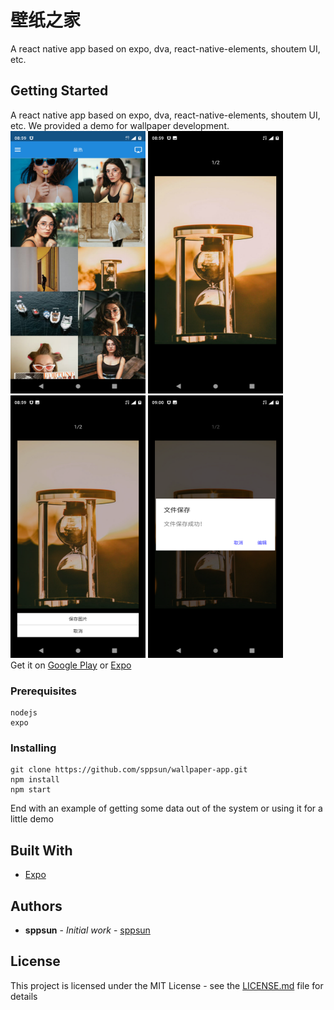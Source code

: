 # 壁纸之家

A react native app based on expo, dva, react-native-elements, shoutem UI, etc.

## Getting Started

A react native app based on expo, dva, react-native-elements, shoutem UI, etc. We provided a demo for wallpaper development.
<br/>
<img src="screenshots/Screenshot_2019-01-30-08-59-09.png" alt="drawing" width="216" height="420"/>
<img src="screenshots/Screenshot_2019-01-30-08-59-27.png" alt="drawing" width="216" height="420"/>
<img src="screenshots/Screenshot_2019-01-30-08-59-40.png" alt="drawing" width="216" height="420"/>
<img src="screenshots/Screenshot_2019-01-30-09-00-02.png" alt="drawing" width="216" height="420"/>
<br/>
Get it on <a href='https://play.google.com/store/apps/details?id=top.skysoft.wallpaper'>Google Play</a> or <a href='https://expo.io/@sppsun/wallpaperhome'>Expo</a>


### Prerequisites

```
nodejs
expo
```

### Installing

```
git clone https://github.com/sppsun/wallpaper-app.git
npm install
npm start
```

End with an example of getting some data out of the system or using it for a little demo


## Built With

* [Expo](https://expo.io/tools)

## Authors

* **sppsun** - *Initial work* - [sppsun](https://github.com/sppsun)

## License

This project is licensed under the MIT License - see the [LICENSE.md](LICENSE.md) file for details
